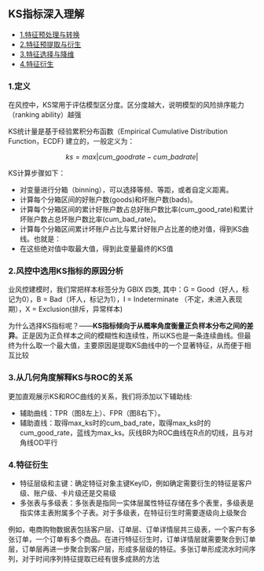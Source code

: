 ## KS指标深入理解
- [1.特征预处理与转换](#1特征预处理与转换)
- [2.特征预提取与衍生](#2特征预提取与衍生)
- [3.特征选择与降维](#3特征选择与降维)
- [4.特征衍生](#4特征衍生)

### 1.定义
在风控中，KS常用于评估模型区分度。区分度越大，说明模型的风险排序能力（ranking ability）越强  

KS统计量是基于经验累积分布函数（Empirical Cumulative Distribution Function，ECDF)
建立的，一般定义为：

$$ 
ks = max{|cum\_goodrate - cum\_badrate|}
$$ 

KS计算步骤如下：
- 对变量进行分箱（binning），可以选择等频、等距，或者自定义距离。
- 计算每个分箱区间的好账户数(goods)和坏账户数(bads)。
- 计算每个分箱区间的累计好账户数占总好账户数比率(cum_good_rate)和累计坏账户数占总坏账户数比率(cum_bad_rate)。
- 计算每个分箱区间累计坏账户占比与累计好账户占比差的绝对值，得到KS曲线。也就是： 
- 在这些绝对值中取最大值，得到此变量最终的KS值 

### 2.风控中选用KS指标的原因分析
业风控建模时，我们常把样本标签分为 GBIX 四类, 其中：G = Good（好人，标记为0），B = Bad（坏人，标记为1），I = Indeterminate （不定，未进入表现期），X = Exclusion(排斥，异常样本) 

为什么选择KS指标呢？——**KS指标倾向于从概率角度衡量正负样本分布之间的差异**。正是因为正负样本之间的模糊性和连续性，所以KS也是一条连续曲线。但最终为什么取一个最大值，主要原因是提取KS曲线中的一个显著特征，从而便于相互比较  

### 3.从几何角度解释KS与ROC的关系 
更加直观展示KS和ROC曲线的关系，我们将添加以下辅助线:
- 辅助曲线：TPR（图8左上）、FPR（图8右下）。
- 辅助直线：取得max_ks时的cum_bad_rate，取得max_ks时的cum_good_rate，蓝线为max_ks。灰线BR为ROC曲线在R点的切线，且与对角线OD平行

### 4.特征衍生
- 特征层级和主键：确定特征对象主键KeyID，例如确定需要衍生的特征是客户级、账户级、卡片级还是交易级 
- 多张表与多级表：多张表是指同一实体层属性特征存储在多个表里，多级表是指实体主表附属多个子表。对于多级表，在特征衍生时需要逐级向上级聚合 

例如，电商购物数据表包括客户层、订单层、订单详情层共三级表，一个客户有多张订单，一个订单有多个商品。在进行特征衍生时，订单详情层就需要聚合到订单层，订单层再进一步聚合到客户层，形成多层级的特征。多张订单形成流水时间序列，对于时间序列特征提取已经有很多成熟的方法 